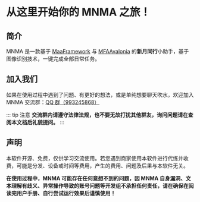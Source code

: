 # 从这里开始你的 MNMA 之旅！

## 简介

MNMA 是一款基于 [MaaFramework](https://github.com/MaaXYZ/MaaFramework) 与 [MFAAvalonia](https://github.com/SweetSmellFox/MFAAvalonia) 的**新月同行**小助手，基于图像识别技术，一键完成全部日常任务。

## 加入我们

如果在使用过程中遇到了问题、有更好的想法，或是单纯想要聊天吹水，欢迎加入 MNMA 交流群：[QQ 群（993245868）](http://qm.qq.com/cgi-bin/qm/qr?_wv=1027&k=VMC132QhbMDLi5U62MlDRvtCMj9WOXRr&authKey=yJNKO4sQ%2BBFHpBCLSSEvVOAyz%2FPjknNSl70W3ugg2%2BpELnKmEiHamj1emJMWcLwQ&noverify=0&group_code=993245868)

::: tip 注意
**交流群内请遵守法律法规，也不要无故打扰其他群友，询问问题请在查阅本文档后礼貌提问。**
:::

## 声明

本软件开源、免费，仅供学习交流使用。若您遇到商家使用本软件进行代练并收费，可能是分发、设备或时间等费用，产生的费用、问题及后果与本软件无关。

**在使用过程中，MNMA 可能存在任何意想不到的问题，因 MNMA 自身漏洞、文本理解有歧义、异常操作导致的账号问题等开发组不承担任何责任，请在确保在阅读完用户手册、自行尝试运行效果后谨慎使用！**

